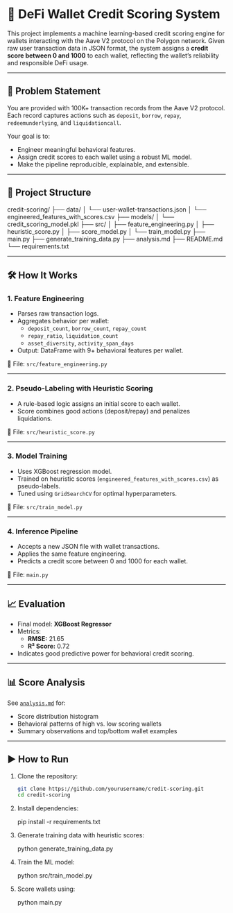 # 🏦 DeFi Wallet Credit Scoring System

This project implements a machine learning-based credit scoring engine for wallets interacting with the Aave V2 protocol on the Polygon network. Given raw user transaction data in JSON format, the system assigns a **credit score between 0 and 1000** to each wallet, reflecting the wallet’s reliability and responsible DeFi usage.

---

## 📌 Problem Statement

You are provided with 100K+ transaction records from the Aave V2 protocol. Each record captures actions such as `deposit`, `borrow`, `repay`, `redeemunderlying`, and `liquidationcall`.

Your goal is to:
- Engineer meaningful behavioral features.
- Assign credit scores to each wallet using a robust ML model.
- Make the pipeline reproducible, explainable, and extensible.

---

## 🔧 Project Structure

credit-scoring/
├── data/
│ └── user-wallet-transactions.json
│ └── engineered_features_with_scores.csv
├── models/
│ └── credit_scoring_model.pkl
├── src/
│ ├── feature_engineering.py
│ ├── heuristic_score.py
│ ├── score_model.py
│ └── train_model.py
├── main.py
├── generate_training_data.py
├── analysis.md
├── README.md
└── requirements.txt


---

## 🛠️ How It Works

### 1. Feature Engineering
- Parses raw transaction logs.
- Aggregates behavior per wallet:
  - `deposit_count`, `borrow_count`, `repay_count`
  - `repay_ratio`, `liquidation_count`
  - `asset_diversity`, `activity_span_days`
- Output: DataFrame with 9+ behavioral features per wallet.

📄 File: `src/feature_engineering.py`

---

### 2. Pseudo-Labeling with Heuristic Scoring
- A rule-based logic assigns an initial score to each wallet.
- Score combines good actions (deposit/repay) and penalizes liquidations.

📄 File: `src/heuristic_score.py`

---

### 3. Model Training
- Uses XGBoost regression model.
- Trained on heuristic scores (`engineered_features_with_scores.csv`) as pseudo-labels.
- Tuned using `GridSearchCV` for optimal hyperparameters.

📄 File: `src/train_model.py`

---

### 4. Inference Pipeline
- Accepts a new JSON file with wallet transactions.
- Applies the same feature engineering.
- Predicts a credit score between 0 and 1000 for each wallet.

📄 File: `main.py`

---

## 📈 Evaluation

- Final model: **XGBoost Regressor**
- Metrics:
  - **RMSE:** 21.65
  - **R² Score:** 0.72
- Indicates good predictive power for behavioral credit scoring.

---

## 📊 Score Analysis

See [`analysis.md`](analysis.md) for:
- Score distribution histogram
- Behavioral patterns of high vs. low scoring wallets
- Summary observations and top/bottom wallet examples

---

## ▶️ How to Run

1. Clone the repository:
   ```bash
   git clone https://github.com/yourusername/credit-scoring.git
   cd credit-scoring

2. Install dependencies:
   
   pip install -r requirements.txt
   
3. Generate training data with heuristic scores:
   
   python generate_training_data.py
   
4. Train the ML model:
   
   python src/train_model.py

5. Score wallets using:
   
   python main.py

